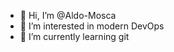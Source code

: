- 👋 Hi, I’m @Aldo-Mosca
- 👀 I’m interested in modern DevOps 
- 🌱 I’m currently learning git

<!---
Aldo-Mosca/Aldo-Mosca is a ✨ special ✨ repository because its `README.md` (this file) appears on your GitHub profile.
You can click the Preview link to take a look at your changes.
--->
